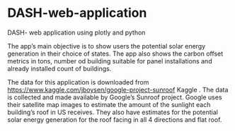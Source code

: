 # DASH-web-application
DASH- web application using plotly and python

The app’s main objective is to show users the potential solar energy generation in their choice of states. The app also shows
the carbon offset metrics in tons, number od building suitable for panel installations and already installed count of buildings.

The data for this application is downloaded from https://www.kaggle.com/jboysen/google-project-sunroof Kaggle . The data
is collected and made available by Google’s Sunroof project. Google uses their satellite map images to estimate the amount
of the sunlight each building’s roof in US receives. They also have estimates for the potential solar energy generation for the roof facing in all 4 directions and flat roof.
